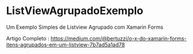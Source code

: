 # ListViewAgrupadoExemplo
Um Exemplo Simples de Listview Agrupado com Xamarin Forms

Artigo Completo : https://medium.com/@bertuzzi/o-x-do-xamarin-forms-itens-agrupados-em-um-listview-7b7ad5a1ad78
